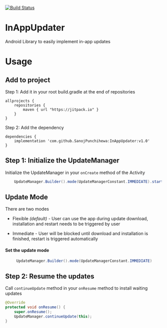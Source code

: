 [![Build Status](https://travis-ci.com/SanojPunchihewa/InAppUpdater.svg?branch=master)](https://travis-ci.com/SanojPunchihewa/InAppUpdater)

# InAppUpdater
Android Library to easily implement in-app updates

# Usage

## Add to project

Step 1: Add it in your root build.gradle at the end of repositories
```Gradle
allprojects {
    repositories {
        maven { url "https://jitpack.io" }
    }
}
```
Step 2: Add the dependency
```Gradle
dependencies {
    implementation 'com.github.SanojPunchihewa:InAppUpdater:v1.0'
}
```

## Step 1: Initialize the UpdateManager
Initialize the UpdateManager in your `onCreate` method of the Activity
```java
    UpdateManager.Builder().mode(UpdateManagerConstant.IMMEDIATE).start(this);
```

## Update Mode
There are two modes
* Flexible *(default)* - User can use the app during update download, installation and restart needs to be triggered by user

* Immediate - User will be blocked until download and installation is finished, restart is triggered automatically


#### Set the update mode
```java
     UpdateManager.Builder().mode(UpdateManagerConstant.IMMEDIATE)
```

## Step 2: Resume the updates
Call `continueUpdate` method in your `onResume` method to install waiting updates
```java
@Override
protected void onResume() {
    super.onResume();
    UpdateManager.continueUpdate(this);
}
```

